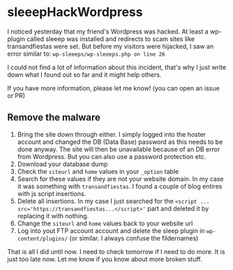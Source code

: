 # sleeepHackWordpress
I noticed yesterday that my friend's Wordpress was hacked. At least a wp-plugin called sleeep was installed and redirects to scam sites like transandfiestas were set. But before my visitors were hijacked, I saw an error similar to: `wp-sleeeps/wp-sleeeps.php on line 26`

I could not find a lot of information about this incident, that's why I just write down what I found out so far and it might help others. 

If you have more information, please let me know! (you can open an issue or PR)

## Remove the malware

1. Bring the site down through either. I simply logged into the hoster account and changed the DB (Data Base) password as this needs to be done anyway. The site will then be unavailable because of an DB error from Wordpress. But you can also use a password protection etc.
1. Download your database dump 
1. Check the `siteurl` and `home` values in your `_option` table 
1. Search for these values if they are not your website domain. In my case it was something with `transandfiestas`. I found a couple of blog entires with js script insertions. 
1. Delete all insertions. In my case I just searched for the `<script ... src='https://transandfiestas...</script>'` part and deleted it by replacing it with nothing.
1. Change the `siteurl` and `home` values back to your website url
1. Log into yout FTP account account and delete the sleep plugin in `wp-content/plugins/` (or similar. I always confuse the fildernames)

That is all I did until now. I need to check tomorrow if I need to do more. It is just too late now. Let me know if you know about more broken stuff.
